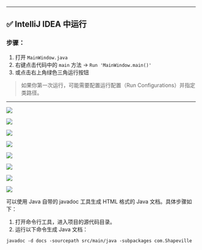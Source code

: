 
---

## ✅ IntelliJ IDEA 中运行

### 步骤：

1. 打开 `MainWindow.java`
2. 右键点击代码中的 `main` 方法 → `Run 'MainWindow.main()'`
3. 或点击右上角绿色三角运行按钮

> 如果你第一次运行，可能需要配置运行配置（Run Configurations）并指定类路径。

---

![](images/img.png)

![](images/img_1.png)

![](images/img_2.png)

![](images/img_3.png)

![](images/img_4.png)

![](images/img_5.png)

![](images/img_6.png)

![](images/img_7.png)

可以使用 Java 自带的 javadoc 工具生成 HTML 格式的 Java 文档。具体步骤如下：

1. 打开命令行工具，进入项目的源代码目录。
2. 运行以下命令生成 Java 文档：
```shell
javadoc -d docs -sourcepath src/main/java -subpackages com.Shapeville
```

